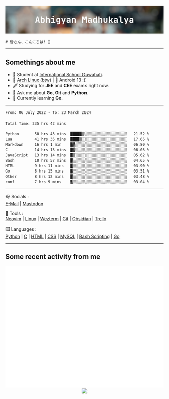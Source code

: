 ![header](./header.png)
```
# 皆さん、こんにちは! 👋
```
---

## Somethings about me
- 📕 Student at [International School Guwahati](https://internationalschoolguwahati.com/).
- 🐧 [Arch Linux (btw)](https://archlinux.org) | 🤖 Android 13 :(
- 🖋️ Studying for **JEE** and **CEE** exams right now.
- 💬 Ask me about **Go**, **Git** and **Python**.
- 🔭 Currently learning **Go**.

---

<!--START_SECTION:waka-->

```txt
From: 06 July 2022 - To: 23 March 2024

Total Time: 235 hrs 42 mins

Python       50 hrs 43 mins  █████▒░░░░░░░░░░░░░░░░░░░   21.52 %
Lua          41 hrs 35 mins  ████▒░░░░░░░░░░░░░░░░░░░░   17.65 %
Markdown     16 hrs 1 min    █▓░░░░░░░░░░░░░░░░░░░░░░░   06.80 %
C            14 hrs 13 mins  █▓░░░░░░░░░░░░░░░░░░░░░░░   06.03 %
JavaScript   13 hrs 14 mins  █▒░░░░░░░░░░░░░░░░░░░░░░░   05.62 %
Bash         10 hrs 57 mins  █░░░░░░░░░░░░░░░░░░░░░░░░   04.65 %
HTML         9 hrs 11 mins   █░░░░░░░░░░░░░░░░░░░░░░░░   03.90 %
Go           8 hrs 15 mins   █░░░░░░░░░░░░░░░░░░░░░░░░   03.51 %
Other        8 hrs 12 mins   █░░░░░░░░░░░░░░░░░░░░░░░░   03.48 %
conf         7 hrs 9 mins    ▓░░░░░░░░░░░░░░░░░░░░░░░░   03.04 %
```

<!--END_SECTION:waka-->

---

📪 Socials :<br>
[E-Mail](mailto:abhigyanmadhukalya@gmail.com) | <a rel="me" href="https://mastodon.social/@abhigyanmadhukalya">Mastodon</a>

🧰 Tools :<br>
[Neovim](https://neovim.oi) | [Linux](https://archlinux.org/) | [Wezterm](https://wezfurlong.org/wezterm/index.html) | [Git](https://git-scm.com/) | [Obsidian](https://obsidian.md) | [Trello](https://trello.com)

⌨️ Languages :<br>
[Python](https://python.org) | [C](https://www.iso.org/standard/74528.html) | [HTML](https://html.spec.whatwg.org/) | [CSS](https://www.w3.org/Style/CSS/Overview.en.html) | [MySQL](https://www.mysql.com/) | [Bash Scripting](https://www.gnu.org/software/bash/) | [Go](https://go.dev)

---

## Some recent activity from me
<p align="center">
  <img src="./github-metrics.svg" />
  <img src="https://github-profile-summary-cards.vercel.app/api/cards/profile-details?username=abhigyanmadhukalya&theme=github_dark" />
</p>


